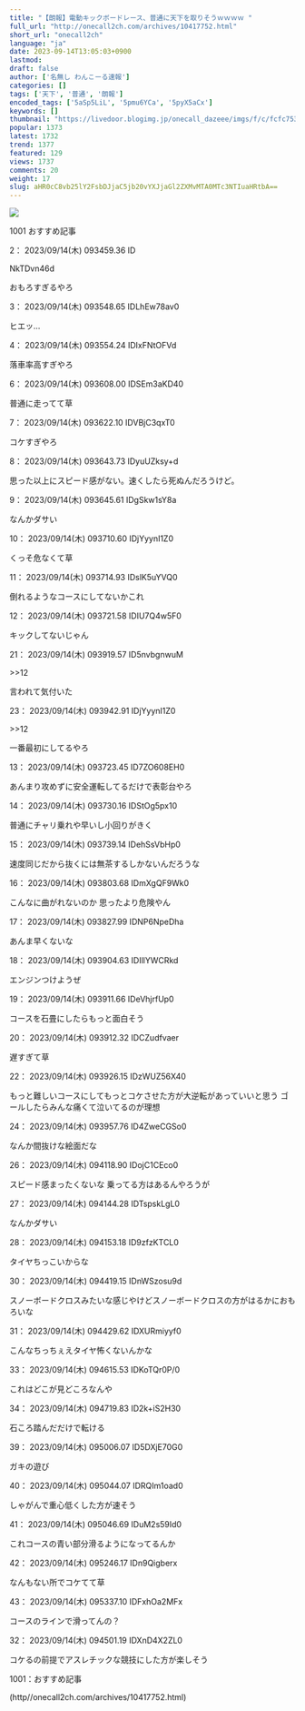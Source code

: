 ```yaml
---
title: "【朗報】電動キックボードレース、普通に天下を取りそうｗｗｗｗ "
full_url: "http://onecall2ch.com/archives/10417752.html"
short_url: "onecall2ch"
language: "ja"
date: 2023-09-14T13:05:03+0900
lastmod: 
draft: false
author: ['名無し わんこーる速報']
categories: []
tags: ['天下', '普通', '朗報']
encoded_tags: ['5aSp5LiL', '5pmu6YCa', '5pyX5aCx']
keywords: []
thumbnail: "https://livedoor.blogimg.jp/onecall_dazeee/imgs/f/c/fcfc753d-s.png"
popular: 1373
latest: 1732
trend: 1377
featured: 129
views: 1737
comments: 20
weight: 17
slug: aHR0cC8vb25lY2FsbDJjaC5jb20vYXJjaGl2ZXMvMTA0MTc3NTIuaHRtbA==
---
```


![](https://livedoor.blogimg.jp/onecall_dazeee/imgs/f/c/fcfc753d-s.png)

<div> <p class='name2'> 1001 おすすめ記事</p> <p class='name2'>2： 2023/09/14(木) 093459.36 ID<p>NkTDvn46d</p></p><p class='onecall'> おもろすぎるやろ </p> <p class='name2'>3： 2023/09/14(木) 093548.65 IDLhEw78av0</p><p class='onecall'> ヒエッ… </p> <p class='name2'>4： 2023/09/14(木) 093554.24 IDIxFNtOFVd</p><p class='onecall'><p> 落車率高すぎやろ </p></p> <p class='name2'>6： 2023/09/14(木) 093608.00 IDSEm3aKD40</p><p class='onecall'> 普通に走ってて草 </p> <p class='name2'>7： 2023/09/14(木) 093622.10 IDVBjC3qxT0</p><p class='onecall'> コケすぎやろ </p> <p class='name2'>8： 2023/09/14(木) 093643.73 IDyuUZksy+d</p><p class='onecall'><p> 思った以上にスピード感がない。速くしたら死ぬんだろうけど。 </p></p> <p class='name2'>9： 2023/09/14(木) 093645.61 IDgSkw1sY8a</p><p class='onecall'> なんかダサい </p> <p class='name2'>10： 2023/09/14(木) 093710.60 IDjYyynI1Z0</p><p class='onecall'> くっそ危なくて草 </p> <p class='name2'>11： 2023/09/14(木) 093714.93 IDslK5uYVQ0</p><p class='onecall'> 倒れるようなコースにしてないかこれ </p> <p class='name2'>12： 2023/09/14(木) 093721.58 IDIU7Q4w5F0</p><p class='onecall'> キックしてないじゃん </p> <p class='name2'>21： 2023/09/14(木) 093919.57 ID5nvbgnwuM</p><p class='onecall'> <p class='anchor'>>>12</p> 言われて気付いた </p> <p class='name2'>23： 2023/09/14(木) 093942.91 IDjYyynI1Z0</p><p class='onecall'> <p class='anchor'>>>12</p> 一番最初にしてるやろ </p> <p class='name2'>13： 2023/09/14(木) 093723.45 ID7ZO608EH0</p><p class='onecall'> あんまり攻めずに安全運転してるだけで表彰台やろ </p> <p class='name2'>14： 2023/09/14(木) 093730.16 IDStOg5px10</p><p class='onecall'><p> 普通にチャリ乗れや早いし小回りがきく </p></p> <p class='name2'>15： 2023/09/14(木) 093739.14 IDehSsVbHp0</p><p class='onecall'> 速度同じだから抜くには無茶するしかないんだろうな </p> <p class='name2'>16： 2023/09/14(木) 093803.68 IDmXgQF9Wk0</p><p class='onecall'><p> こんなに曲がれないのか 思ったより危険やん </p></p> <p class='name2'>17： 2023/09/14(木) 093827.99 IDNP6NpeDha</p><p class='onecall'> あんま早くないな </p> <p class='name2'>18： 2023/09/14(木) 093904.63 IDIllYWCRkd</p><p class='onecall'> エンジンつけようぜ </p> <p class='name2'>19： 2023/09/14(木) 093911.66 IDeVhjrfUp0</p><p class='onecall'><p> コースを石畳にしたらもっと面白そう </p></p> <p class='name2'>20： 2023/09/14(木) 093912.32 IDCZudfvaer</p><p class='onecall'> 遅すぎて草 </p> <p class='name2'>22： 2023/09/14(木) 093926.15 IDzWUZ56X40</p><p class='onecall'> もっと難しいコースにしてもっとコケさせた方が大逆転があっていいと思う ゴールしたらみんな痛くて泣いてるのが理想 </p> <p class='name2'>24： 2023/09/14(木) 093957.76 ID4ZweCGSo0</p><p class='onecall'> なんか間抜けな絵面だな </p> <p class='name2'>26： 2023/09/14(木) 094118.90 IDojC1CEco0</p><p class='onecall'><p> スピード感まったくないな 乗ってる方はあるんやろうが </p></p> <p class='name2'>27： 2023/09/14(木) 094144.28 IDTspskLgL0</p><p class='onecall'> なんかダサい </p> <p class='name2'>28： 2023/09/14(木) 094153.18 ID9zfzKTCL0</p><p class='onecall'> タイヤちっこいからな </p> <p class='name2'>30： 2023/09/14(木) 094419.15 IDnWSzosu9d</p><p class='onecall'> スノーボードクロスみたいな感じやけどスノーボードクロスの方がはるかにおもろいな </p> <p class='name2'>31： 2023/09/14(木) 094429.62 IDXURmiyyf0</p><p class='onecall'><p> こんなちっちぇえタイヤ怖くないんかな </p></p> <p class='name2'>33： 2023/09/14(木) 094615.53 IDKoTQr0P/0</p><p class='onecall'> これはどこが見どころなんや </p> <p class='name2'>34： 2023/09/14(木) 094719.83 ID2k+iS2H30</p><p class='onecall'> 石ころ踏んだだけで転ける </p> <p class='name2'>39： 2023/09/14(木) 095006.07 ID5DXjE70G0</p><p class='onecall'> ガキの遊び </p> <p class='name2'>40： 2023/09/14(木) 095044.07 IDRQIm1oad0</p><p class='onecall'><p> しゃがんで重心低くした方が速そう </p></p> <p class='name2'>41： 2023/09/14(木) 095046.69 IDuM2s59Id0</p><p class='onecall'> これコースの青い部分滑るようになってるんか </p> <p class='name2'>42： 2023/09/14(木) 095246.17 IDn9Qigberx</p><p class='onecall'> なんもない所でコケてて草 </p> <p class='name2'>43： 2023/09/14(木) 095337.10 IDFxhOa2MFx</p><p class='onecall'> コースのラインで滑ってんの？ </p> <p class='name2'>32： 2023/09/14(木) 094501.19 IDXnD4X2ZL0</p><p class='onecall'><p> コケるの前提でアスレチックな競技にした方が楽しそう </p></p> <p class='name2'>1001：おすすめ記事</p> </div>

(http//onecall2ch.com/archives/10417752.html)
